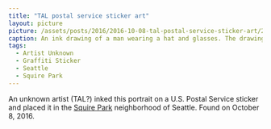 ```yaml
---
title: "TAL postal service sticker art"
layout: picture
picture: /assets/posts/2016/2016-10-08-tal-postal-service-sticker-art/2016-10-08-tal-postal-service-sticker-art.jpg
caption: An ink drawing of a man wearing a hat and glasses. The drawing is on a U.S. Postal Service priority mail sticker attached to the back of a street sign. In the distance a woman is walking on the sidewalk.
tags:
  - Artist Unknown
  - Graffiti Sticker
  - Seattle
  - Squire Park
---
```


An unknown artist (TAL?) inked this portrait on a U.S. Postal Service sticker and placed it in the [Squire Park](https://en.wikipedia.org/wiki/Squire_Park,_Seattle) neighborhood of Seattle. Found on October 8, 2016.
